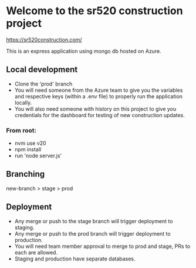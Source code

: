 # Welcome to the sr520 construction project
<a href="https://sr520construction.com/">https://sr520construction.com/</a>

This is an express application using mongo db hosted on Azure.

## Local development
- Clone the 'prod' branch
- You will need someone from the Azure team to give you the variables and respective keys (within a .env file) to properly run the application locally.
- You will also need someone with history on this project to give you credentials for the dashboard for testing of new construction updates.

### From root: 
- nvm use v20
- npm install
- run 'node server.js'

## Branching
new-branch > stage > prod

## Deployment
- Any merge or push to the stage branch will trigger deployment to staging.
- Any merge or push to the prod branch will trigger deployment to production.
- You will need team member approval to merge to prod and stage, PRs to each are allowed.
- Staging and production have separate databases.
